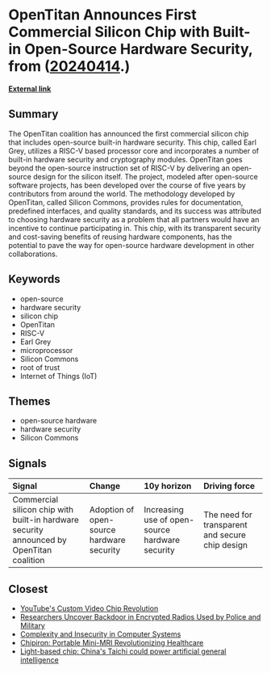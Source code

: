 # __OpenTitan Announces First Commercial Silicon Chip with Built-in Open-Source Hardware Security__, from ([20240414](https://kghosh.substack.com/p/20240414).)

__[External link](https://spectrum.ieee.org/open-titan-chip)__



## Summary

The OpenTitan coalition has announced the first commercial silicon chip that includes open-source built-in hardware security. This chip, called Earl Grey, utilizes a RISC-V based processor core and incorporates a number of built-in hardware security and cryptography modules. OpenTitan goes beyond the open-source instruction set of RISC-V by delivering an open-source design for the silicon itself. The project, modeled after open-source software projects, has been developed over the course of five years by contributors from around the world. The methodology developed by OpenTitan, called Silicon Commons, provides rules for documentation, predefined interfaces, and quality standards, and its success was attributed to choosing hardware security as a problem that all partners would have an incentive to continue participating in. This chip, with its transparent security and cost-saving benefits of reusing hardware components, has the potential to pave the way for open-source hardware development in other collaborations.

## Keywords

* open-source
* hardware security
* silicon chip
* OpenTitan
* RISC-V
* Earl Grey
* microprocessor
* Silicon Commons
* root of trust
* Internet of Things (IoT)

## Themes

* open-source hardware
* hardware security
* Silicon Commons

## Signals

| Signal                                                                                   | Change                                    | 10y horizon                                     | Driving force                                   |
|:-----------------------------------------------------------------------------------------|:------------------------------------------|:------------------------------------------------|:------------------------------------------------|
| Commercial silicon chip with built-in hardware security announced by OpenTitan coalition | Adoption of open-source hardware security | Increasing use of open-source hardware security | The need for transparent and secure chip design |

## Closest

* [YouTube's Custom Video Chip Revolution](5d8b4aa6d5d8d086044fd9d1a00c270f)
* [Researchers Uncover Backdoor in Encrypted Radios Used by Police and Military](841546c0efc4c82f0aabc545a47a09e1)
* [Complexity and Insecurity in Computer Systems](fba2096cec7c08fe7c05d259b29dd5d9)
* [Chipiron: Portable Mini-MRI Revolutionizing Healthcare](f99fa5e02647a517b709d5b44f85fd5c)
* [Light-based chip: China's Taichi could power artificial general intelligence](1aec7cb8723d807f5486e963a0eb6337)